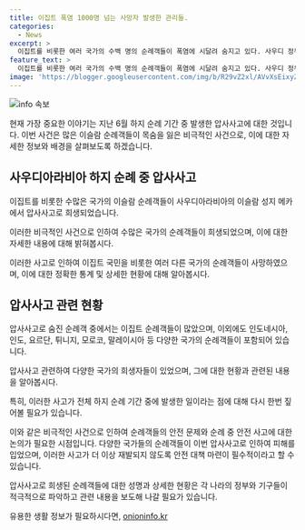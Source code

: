 ```yaml
---
title: 이집트 폭염 1000명 넘는 사망자 발생한 관리들.
categories:
  - News
excerpt: >
  이집트를 비롯한 여러 국가의 수백 명의 순례객들이 폭염에 시달려 숨지고 있다. 사우디 정부는 순례객들의 숨진 수에 대해 공식적으로 기술하지 않았지만, 사망자들의 상당수가 이집트 출신임을 알려졌다. 이 때문에 이집트 당국은 허가 받지 않은 순례 여행을 이끈 여행사들을 조사하고 있다. 또한, 미국과 인도 등 다른 국가들의 순례객들도 희생자들 사이에 포함되어 있음이 확인되었다. 폭염 속에서 이러한 사고가 발생한 것은 드물지 않으며, 과거에도 비슷한 사고들이 있었다. (글자 수: 474자)
feature_text: >
  이집트를 비롯한 여러 국가의 수백 명의 순례객들이 폭염에 시달려 숨지고 있다. 사우디 정부는 순례객들의 숨진 수에 대해 공식적으로 기술하지 않았지만, 사망자들의 상당수가 이집트 출신임을 알려졌다. 이 때문에 이집트 당국은 허가 받지 않은 순례 여행을 이끈 여행사들을 조사하고 있다. 또한, 미국과 인도 등 다른 국가들의 순례객들도 희생자들 사이에 포함되어 있음이 확인되었다. 폭염 속에서 이러한 사고가 발생한 것은 드물지 않으며, 과거에도 비슷한 사고들이 있었다. (글자 수: 474자)
image: 'https://blogger.googleusercontent.com/img/b/R29vZ2xl/AVvXsEixyZcFfHzMRdzZMjFBmAUKJYCLCGyLL1o632UiGVXcaFdKo_bkvkuCioo0uUKlGfBVcT3P84aROyZIXSBEx3Aw5nCQ3pTgDom1WDC4m8eifvWiAmWEEVb4x6G_l8C0QH225ldMjyaFvpxGEBGNO37VmDTDMHGhJPq73UglMfDca1-0aw/s1600/blogspot.png'
---
```


<p><img src="https://blogger.googleusercontent.com/img/b/R29vZ2xl/AVvXsEixyZcFfHzMRdzZMjFBmAUKJYCLCGyLL1o632UiGVXcaFdKo_bkvkuCioo0uUKlGfBVcT3P84aROyZIXSBEx3Aw5nCQ3pTgDom1WDC4m8eifvWiAmWEEVb4x6G_l8C0QH225ldMjyaFvpxGEBGNO37VmDTDMHGhJPq73UglMfDca1-0aw/s1600/blogspot.png" alt="info 속보" /></p>

<p>현재 가장 중요한 이야기는 지난 6월 하지 순례 기간 중 발생한 압사사고에 대한 것입니다. 이번 사건은 많은 이슬람 순례객들이 목숨을 잃은 비극적인 사건으로, 이에 대한 자세한 정보와 배경을 살펴보도록 하겠습니다.</p>

<h2 data-ke-size="size26">사우디아라비아 하지 순례 중 압사사고</h2>

<p>이집트를 비롯한 수많은 국가의 이슬람 순례객들이 사우디아라비아의 이슬람 성지 메카에서 압사사고로 희생되었습니다. </p>

<p data-ke-size="size16">이러한 비극적인 사건으로 인하여 수많은 국가의 순례객들이 희생되었으며, 이에 대한 자세한 내용에 대해 밝혀봅시다.</p>

<p>이러한 사고로 인하여 이집트 국민을 비롯한 여러 다른 국가의 순례객들이 사망하였으며, 이에 대한 정확한 통계 및 상세한 현황에 대해 알아봅시다.</p>

<h2 data-ke-size="size26">압사사고 관련 현황</h2>

<p>압사사고로 숨진 순례객 중에서는 이집트 순례객들이 많았으며, 이외에도 인도네시아, 인도, 요르단, 튀니지, 모로코, 말레이시아 등 다양한 국가의 순례객들이 포함되어 있습니다. </p>

<p data-ke-size="size16">압사사고 관련하여 다양한 국가의 희생자들이 있었으며, 그에 대한 현황과 관련된 내용을 알아봅시다.</p>

<p>특히, 이러한 사고가 전체 하지 순례 기간 중에 발생한 일이라는 점에 대해 다시 한번 짚어볼 필요가 있습니다.</p>

<p>이와 같은 비극적인 사건으로 인하여 순례객들의 안전 문제와 순례 중 안전 사고에 대한 논의가 필요한 시점입니다. 다양한 국가들의 순례객들이 이번 압사사고로 인하여 피해를 입었으며, 이러한 사고가 더 이상 재발되지 않도록 안전 대책 마련이 필수적이라고 할 수 있습니다. </p>

<p>압사사고로 희생된 순례객들에 대한 성명과 상세한 현황은 각 나라의 정부와 기구들이 적극적으로 파악하고 관련 내용을 보도해 나갈 필요가 있습니다.</p>
유용한 생활 정보가 필요하시다면, <a href="https://onioninfo.kr" rel="dofollow">onioninfo.kr</a>


